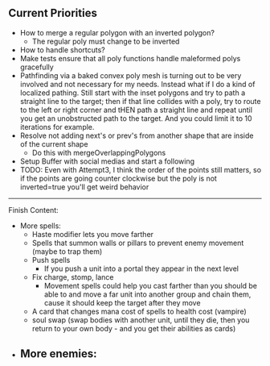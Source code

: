 ## Current Priorities


- How to merge a regular polygon with an inverted polygon?
    - The regular poly must change to be inverted
- How to handle shortcuts?
- Make tests ensure that all poly functions handle maleformed polys gracefully
- Pathfinding via a baked convex poly mesh is turning out to be very involved and not necessary for my needs.  Instead what if I do a kind of localized pathing.  Still start with the inset polygons and try to path a straight line to the target; then if that line collides with a poly, try to route to the left or right corner and tHEN path a straight line and repeat until you get an unobstructed path to the target.  And you could limit it to 10 iterations for example.
- Resolve not adding next's or prev's from another shape that are inside of the current shape
    - Do this with mergeOverlappingPolygons
- Setup Buffer with social medias and start a following
- TODO: Even with Attempt3, I think the order of the points still matters, so if the points are going counter clockwise but the poly is not inverted=true you'll get weird behavior
---
Finish Content:
- More spells:
    - Haste modifier lets you move farther
    - Spells that summon walls or pillars to prevent enemy movement (maybe to trap them)
    - Push spells
        - If you push a unit into a portal they appear in the next level
    - Fix charge, stomp, lance
        - Movement spells could help you cast farther than you should be able to and move a far unit into another group and chain them, cause it should keep the target after they move
    - A card that changes mana cost of spells to health cost (vampire)
    - soul swap (swap bodies with another unit, until they die, then you return to your own body - and you get their abilities as cards)
- More enemies:
    - 
